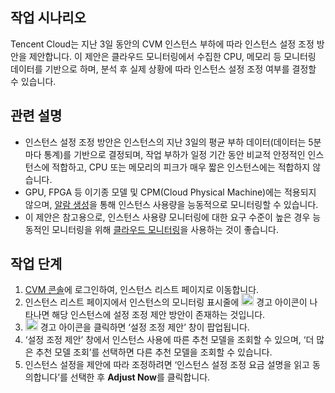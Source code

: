 ## 작업 시나리오
Tencent Cloud는 지난 3일 동안의 CVM 인스턴스 부하에 따라 인스턴스 설정 조정 방안을 제안합니다. 이 제안은 클라우드 모니터링에서 수집한 CPU, 메모리 등 모니터링 데이터를 기반으로 하며, 분석 후 실제 상황에 따라 인스턴스 설정 조정 여부를 결정할 수 있습니다.


## 관련 설명
- 인스턴스 설정 조정 방안은 인스턴스의 지난 3일의 평균 부하 데이터(데이터는 5분마다 통계)를 기반으로 결정되며, 작업 부하가 일정 기간 동안 비교적 안정적인 인스턴스에 적합하고, CPU 또는 메모리의 피크가 매우 짧은 인스턴스에는 적합하지 않습니다.
- GPU, FPGA 등 이기종 모델 및 CPM(Cloud Physical Machine)에는 적용되지 않으며, [알람 생성](https://intl.cloud.tencent.com/document/product/213/5179)을 통해 인스턴스 사용량을 능동적으로 모니터링할 수 있습니다.
- 이 제안은 참고용으로, 인스턴스 사용량 모니터링에 대한 요구 수준이 높은 경우 능동적인 모니터링을 위해 [클라우드 모니터링](https://intl.cloud.tencent.com/document/product/248/32799)을 사용하는 것이 좋습니다.

## 작업 단계
1. [CVM 콘솔](https://console.cloud.tencent.com/cvm/instance/index?rid=1)에 로그인하여, 인스턴스 리스트 페이지로 이동합니다.
2. 인스턴스 리스트 페이지에서 인스턴스의 모니터링 표시줄에 <img src="https://main.qcloudimg.com/raw/b966dd0b540ed2caa752be60c0f99230.png" style="margin:-6px 0px" width="20px"> 경고 아이콘이 나타나면 해당 인스턴스에 설정 조정 제안 방안이 존재하는 것입니다.
3. <img src="https://main.qcloudimg.com/raw/b966dd0b540ed2caa752be60c0f99230.png" style="margin:-6px 0px" width="20px"> 경고 아이콘을 클릭하면 ‘설정 조정 제안’ 창이 팝업됩니다.
4. ‘설정 조정 제안’ 창에서 인스턴스 사용에 따른 추천 모델을 조회할 수 있으며, ‘더 많은 추천 모델 조회’를 선택하면 다른 추천 모델을 조회할 수 있습니다.
5. 인스턴스 설정을 제안에 따라 조정하려면 ‘인스턴스 설정 조정 요금 설명을 읽고 동의합니다’를 선택한 후 **Adjust Now**를 클릭합니다.

